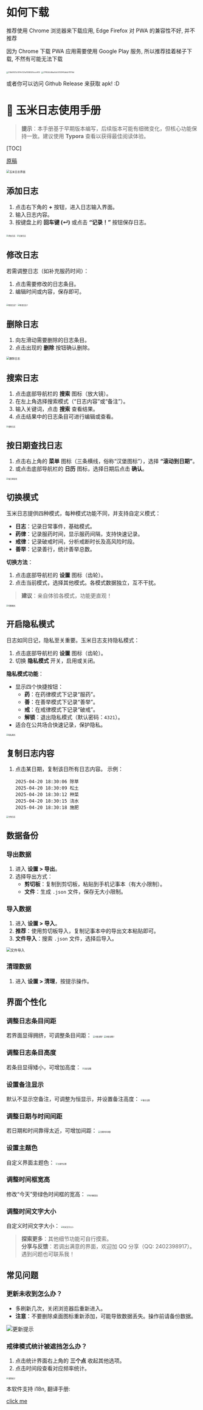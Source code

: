 # 如何下载

推荐使用 Chrome 浏览器来下载应用, Edge Firefox 对 PWA 的兼容性不好, 并不推荐

因为 Chrome 下载 PWA 应用需要使用 Google Play 服务, 所以推荐挂着梯子下载, 不然有可能无法下载

<img src="./img/README_zh/03b60f25c1814c120a7696920ece409.jpg" alt="03b60f25c1814c120a7696920ece409" style="zoom:33%;" />

<img src="./img/README_zh/27f82b2d8ae5dc5050f45afeb7917bd.jpg" alt="27f82b2d8ae5dc5050f45afeb7917bd" style="zoom:33%;" />

或者你可以访问 Github Release 来获取 apk! :D

# 🌽 玉米日志使用手册

> **提示**：本手册基于早期版本编写，后续版本可能有细微变化，但核心功能保持一致。建议使用 **Typora** 查看以获得最佳阅读体验。

[TOC]

[原稿](./使用手册(原稿).md)

<img src="./img/%E4%BD%BF%E7%94%A8%E6%89%8B%E5%86%8C/1.jpg" alt="玉米日志界面" style="zoom: 50%;" />

## 添加日志

1. 点击右下角的 **+** 按钮，进入日志输入界面。
2. 输入日志内容。
3. 按键盘上的 **回车键 (↵)** 或点击 **“记录！”** 按钮保存日志。

<img src="./img/%E4%BD%BF%E7%94%A8%E6%89%8B%E5%86%8C/2.jpg" alt="添加日志" style="zoom:33%;" />
<img src="./img/%E4%BD%BF%E7%94%A8%E6%89%8B%E5%86%8C/3.jpg" alt="记录日志" style="zoom:33%;" />

## 修改日志

若需调整日志（如补充服药时间）：
1. 点击需要修改的日志条目。
2. 编辑时间或内容，保存即可。

<img src="./img/%E4%BD%BF%E7%94%A8%E6%89%8B%E5%86%8C/4.jpg" alt="修改日志1" style="zoom:33%;" />
<img src="./img/%E4%BD%BF%E7%94%A8%E6%89%8B%E5%86%8C/5.jpg" alt="修改日志2" style="zoom:33%;" />

## 删除日志

1. 向左滑动需要删除的日志条目。
2. 点击出现的 **删除** 按钮确认删除。

<img src="./img/%E4%BD%BF%E7%94%A8%E6%89%8B%E5%86%8C/6.jpg" alt="删除日志" style="zoom: 50%;" />

## 搜索日志

1. 点击底部导航栏的 **搜索** 图标（放大镜）。
2. 在左上角选择搜索模式（“日志内容”或“备注”）。
3. 输入关键词，点击 **搜索** 查看结果。
4. 点击结果中的日志条目可进行编辑或查看。

<img src="./img/%E4%BD%BF%E7%94%A8%E6%89%8B%E5%86%8C/7.jpg" alt="搜索日志" style="zoom:33%;" />

## 按日期查找日志

1. 点击右上角的 **菜单** 图标（三条横线，俗称“汉堡图标”），选择 **“滚动到日期”**。
2. 或点击底部导航栏的 **日历** 图标，选择日期后点击 **确认**。

<img src="./img/%E4%BD%BF%E7%94%A8%E6%89%8B%E5%86%8C/8.jpg" alt="按日期查找" style="zoom:33%;" />

## 切换模式

玉米日志提供四种模式，每种模式功能不同，并支持自定义模式：

- **日志**：记录日常事件，基础模式。
- **药律**：记录服药时间，显示服药间隔，支持快速记录。
- **戒律**：记录破戒时间，分析戒断时长及高风险时段。
- **善举**：记录善行，统计善举总数。

**切换方法**：
1. 点击底部导航栏的 **设置** 图标（齿轮）。
2. 点击当前模式，选择其他模式。各模式数据独立，互不干扰。

> **建议**：亲自体验各模式，功能更直观！

<img src="./img/%E4%BD%BF%E7%94%A8%E6%89%8B%E5%86%8C/9.jpg" alt="切换模式" style="zoom:33%;" />

## 开启隐私模式

日志如同日记，隐私至关重要。玉米日志支持隐私模式：
1. 点击底部导航栏的 **设置** 图标（齿轮）。
2. 切换 **隐私模式** 开关，启用或关闭。

**隐私模式功能**：
- 显示四个快捷按钮：
  - **药**：在药律模式下记录“服药”。
  - **善**：在善举模式下记录“善举”。
  - **戒**：在戒律模式下记录“破戒”。
  - **解锁**：退出隐私模式（默认密码：`4321`）。
- 适合在公共场合快速记录，保护隐私。

<img src="./img/%E4%BD%BF%E7%94%A8%E6%89%8B%E5%86%8C/10.jpg" alt="隐私模式" style="zoom:33%;" />

## 复制日志内容

1. 点击某日期，复制该日所有日志内容。
   示例：
   ```
   2025-04-20 18:30:06 除草
   2025-04-20 18:30:09 松土
   2025-04-20 18:30:12 种菜
   2025-04-20 18:30:15 浇水
   2025-04-20 18:30:18 施肥
   ```

<img src="./img/%E4%BD%BF%E7%94%A8%E6%89%8B%E5%86%8C/11.jpg" alt="复制日志" style="zoom:33%;" />

## 数据备份

### 导出数据
1. 进入 **设置 > 导出**。
2. 选择导出方式：
   - **剪切板**：复制到剪切板，粘贴到手机记事本（有大小限制）。
   - **文件**：生成 `.json` 文件，保存无大小限制。

### 导入数据
1. 进入 **设置 > 导入**。
2. **推荐**：使用剪切板导入，复制记事本中的导出文本粘贴即可。
3. **文件导入**：搜索 `.json` 文件，选择后导入。

<img src="./img/%E4%BD%BF%E7%94%A8%E6%89%8B%E5%86%8C/12.jpg" alt="文件导入" style="zoom: 67%;" />

### 清理数据
1. 进入 **设置 > 清理**，按提示操作。

## 界面个性化

### 调整日志条目间距
若界面显得拥挤，可调整条目间距：
<img src="./img/%E4%BD%BF%E7%94%A8%E6%89%8B%E5%86%8C/13.jpg" alt="间距调整1" style="zoom:33%;" />
<img src="./img/%E4%BD%BF%E7%94%A8%E6%89%8B%E5%86%8C/b752160f79328aa82c2d001dfaf31f3.jpg" alt="间距调整2" style="zoom:33%;" />

### 调整日志条目高度
若条目显得矮小，可增加高度：
<img src="./img/%E4%BD%BF%E7%94%A8%E6%89%8B%E5%86%8C/14.jpg" alt="高度调整" style="zoom:33%;" />

### 设置备注显示
默认不显示空备注，可调整为恒显示，并设置备注高度：
<img src="./img/%E4%BD%BF%E7%94%A8%E6%89%8B%E5%86%8C/15.jpg" alt="备注设置" style="zoom:33%;" />

### 调整日期与时间间距
若日期和时间靠得太近，可增加间距：
<img src="./img/%E4%BD%BF%E7%94%A8%E6%89%8B%E5%86%8C/854917adf8146c6908b1e4c7ba24ab8.jpg" alt="日期时间间距" style="zoom:33%;" />

### 设置主题色
自定义界面主题色：
<img src="./img/%E4%BD%BF%E7%94%A8%E6%89%8B%E5%86%8C/16.jpg" alt="主题色设置" style="zoom:33%;" />

### 调整时间框宽高
修改“今天”旁绿色时间框的宽高：
<img src="./img/%E4%BD%BF%E7%94%A8%E6%89%8B%E5%86%8C/17.jpg" alt="时间框宽高" style="zoom:33%;" />

### 调整时间文字大小
自定义时间文字大小：
<img src="./img/%E4%BD%BF%E7%94%A8%E6%89%8B%E5%86%8C/deea04ffa2611fde6106736472269c5.jpg" alt="时间文字大小" style="zoom:33%;" />

> **探索更多**：其他细节功能可自行摸索。  
> **分享与反馈**：若调出满意的界面，欢迎加 QQ 分享（QQ: 2402398917）。遇到问题也可联系我！

## 常见问题

### 更新未收到怎么办？
- 多刷新几次，关闭浏览器后重新进入。
- **注意**：不要删除桌面图标重新添加，可能导致数据丢失。操作前请备份数据。

![更新提示](./img/%E4%BD%BF%E7%94%A8%E6%89%8B%E5%86%8C/18.jpg)

### 戒律模式统计被遮挡怎么办？
1. 点击统计界面右上角的 **三个点** 收起其他选项。
2. 点击时间段查看对应频率统计。

<img src="./img/%E4%BD%BF%E7%94%A8%E6%89%8B%E5%86%8C/19.jpg" alt="戒律统计" style="zoom:33%;" />

本软件支持 i18n, 翻译手册:

[click me](./doc/Localization_Guide/翻译指南.md)
